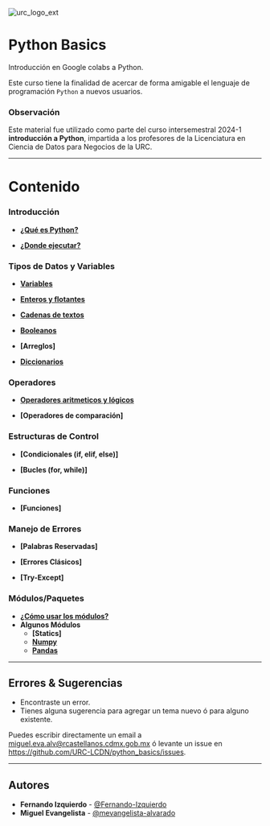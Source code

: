 ![urc_logo_ext](https://github.com/URC-LCDN/calculo_con_python/assets/28746720/776b5280-352f-42af-b356-16b02c5e21fc)

# Python Basics
Introducción en Google colabs a Python.

Este curso tiene la finalidad de acercar de forma amigable el lenguaje de programación `Python` a nuevos usuarios. 

### Observación 
Este material fue utilizado como parte del curso intersemestral 2024-1 __introducción a Python__, impartida a los profesores de la Licenciatura en Ciencia de Datos para Negocios de la URC. 
___

# Contenido

### Introducción 
   
 * **[¿Qué es Python?](https://github.com/URC-LCDN/python_basics/blob/main/Introduccion_Python.ipynb)**
   
 * **[¿Donde ejecutar?](https://github.com/URC-LCDN/python_basics/blob/main/Donde_Ejecutar_Python.ipynb)**  

### Tipos de Datos y Variables
 * **[Variables](https://github.com/URC-LCDN/python_basics/blob/main/Variables.ipynb)**
 
 * **[Enteros y flotantes](https://github.com/URC-LCDN/python_basics/blob/main/Variables_Int_Float.ipynb)**  

 * **[Cadenas de textos](https://github.com/URC-LCDN/python_basics/blob/main/Cadenas.ipynb)**  

 * **[Booleanos](https://github.com/URC-LCDN/python_basics/blob/main/Booleanos.ipynb)**  

 * **[Arreglos]**  

 * **[Diccionarios](https://github.com/URC-LCDN/python_basics/blob/main/Diccionarios.ipynb)**  

### Operadores

 * **[Operadores aritmeticos y lógicos](https://github.com/URC-LCDN/python_basics/blob/main/Operadores_aritm%C3%A9ticos_y_l%C3%B3gicos.ipynb)**  

 * **[Operadores de comparación]**  
 
### Estructuras de Control

* **[Condicionales (if, elif, else)]**  

* **[Bucles (for, while)]**  

### Funciones
 * **[Funciones]**  

### Manejo de Errores 
 * **[Palabras Reservadas]**
   
 * **[Errores Clásicos]**
   
 * **[Try-Except]**

### Módulos/Paquetes

 * **[¿Cómo usar los módulos?](https://github.com/URC-LCDN/python_basics/blob/main/Importar_Modulos.ipynb)**  
 * **Algunos Módulos**  
     * **[Statics]**  
     * **[Numpy](https://github.com/URC-LCDN/python_basics/blob/main/Intro_Numpy.ipynb)**  
     * **[Pandas](https://github.com/URC-LCDN/python_basics/blob/main/Intro_Pandas_con_datos_del_sistema_Ajolote.ipynb)**  
___

## Errores & Sugerencias
 * Encontraste un error.
 * Tienes alguna sugerencia para agregar un tema nuevo ó para alguno existente.

Puedes escribir directamente un email a [miguel.eva.alv@rcastellanos.cdmx.gob.mx](mailto:miguel.eva.alv@rcastellanos.cdmx.gob.mx) ó levante un issue en https://github.com/URC-LCDN/python_basics/issues.
___

## Autores

 * **Fernando Izquierdo** - [@Fernando-Izquierdo](https://github.com/Fernando-Izquierdo)
 * **Miguel Evangelista** - [@mevangelista-alvarado](https://github.com/mevangelista-alvarado)
